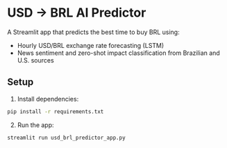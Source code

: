 # USD → BRL AI Predictor

A Streamlit app that predicts the best time to buy BRL using:
- Hourly USD/BRL exchange rate forecasting (LSTM)
- News sentiment and zero-shot impact classification from Brazilian and U.S. sources

## Setup
1. Install dependencies:
```bash
pip install -r requirements.txt
```

2. Run the app:
```bash
streamlit run usd_brl_predictor_app.py
```
